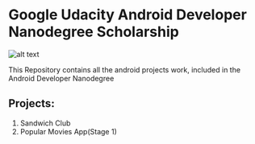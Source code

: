 # Google Udacity Android Developer Nanodegree Scholarship

![alt text](https://ci4.googleusercontent.com/proxy/RbKf026OJesj8mIBCQ8ZDXHcJ4Spa6GlXj8Stuxf44CLsIAYORDVqL1jvprfJwW7so0HgT3kyrMa1wYgMgB4C5OeKReIZphhQnN8BGZyXmLMgp6W-8jjkQ0WGxItMzOb0ii_oUo7swT595NVSEBBxE9LsE91-Q=s0-d-e1-ft#https://s3-us-west-2.amazonaws.com/udacity-email/Scholarships/Google-Scholarship-India-Badge.png)

This Repository contains all the android projects work, included in the Android Developer Nanodegree
## Projects:

1. Sandwich Club
2. Popular Movies App(Stage 1)